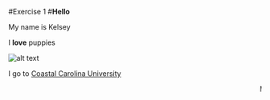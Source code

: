 #Exercise 1
#**Hello**

My name is Kelsey

I **love** puppies

![alt text](https://my.vetmatrixbase.com/clients/12679/images/Gorgeous_puppies.jpg "Logo Title Text 1")

I go to [Coastal Carolina University](www.coastal.edu)

<dt><marquee behavior="slide" direction="left">Myrtle Beach, SC</marquee></dt>
 
